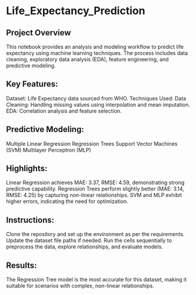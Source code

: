 # Life_Expectancy_Prediction
## Project Overview

This notebook provides an analysis and modeling workflow to predict life expectancy using machine learning techniques. The process includes data cleaning, exploratory data analysis (EDA), feature engineering, and predictive modeling.

## Key Features:

Dataset: Life Expectancy data sourced from WHO.
Techniques Used:
Data Cleaning: Handling missing values using interpolation and mean imputation.
EDA: Correlation analysis and feature selection.

## Predictive Modeling:
Multiple Linear Regression
Regression Trees
Support Vector Machines (SVM)
Multilayer Perceptron (MLP)

## Highlights:

Linear Regression achieves MAE: 3.37, RMSE: 4.59, demonstrating strong predictive capability.
Regression Trees perform slightly better (MAE: 3.14, RMSE: 4.25) by capturing non-linear relationships.
SVM and MLP exhibit higher errors, indicating the need for optimization.

## Instructions:

Clone the repository and set up the environment as per the requirements.
Update the dataset file paths if needed.
Run the cells sequentially to preprocess the data, explore relationships, and evaluate models.

## Results:

The Regression Tree model is the most accurate for this dataset, making it suitable for scenarios with complex, non-linear relationships.
